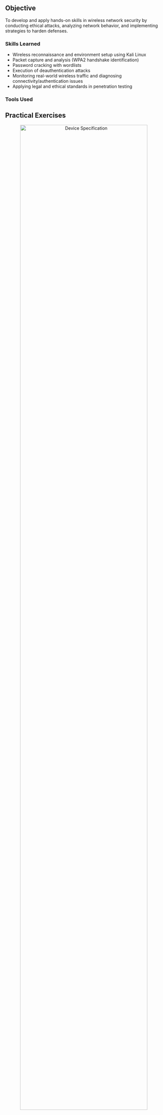 ## Objective
To develop and apply hands-on skills in wireless network security by conducting ethical attacks, analyzing network behavior, and implementing strategies to harden defenses.

### Skills Learned
- Wireless reconnaissance and environment setup using Kali Linux
- Packet capture and analysis (WPA2 handshake identification)
- Password cracking with wordlists  
- Execution of deauthentication attacks
- Monitoring real-world wireless traffic and diagnosing connectivity/authentication issues
- Applying legal and ethical standards in penetration testing

### Tools Used


## Practical Exercises

<p align="center">
<img src="https://github.com/edgonzalesjr/Wireless-Penetration-Testing/blob/main/images/" height="90%" width="90%" alt="Device Specification"/>
<br/>
<b></b>
<br/>

<p align="center">
<img src="https://github.com/edgonzalesjr/Wireless-Penetration-Testing/blob/main/images/" height="90%" width="90%" alt="Device Specification"/>
<br/>
<b></b>
<br/>

<p align="center">
<img src="https://github.com/edgonzalesjr/Wireless-Penetration-Testing/blob/main/images/" height="90%" width="90%" alt="Device Specification"/>
<br/>
<b></b>
<br/>

<p align="center">
<img src="https://github.com/edgonzalesjr/Wireless-Penetration-Testing/blob/main/images/" height="90%" width="90%" alt="Device Specification"/>
<br/>
<b></b>
<br/>

<p align="center">
<img src="https://github.com/edgonzalesjr/Wireless-Penetration-Testing/blob/main/images/" height="90%" width="90%" alt="Device Specification"/>
<br/>
<b></b>
<br/>

## Outcome

## Acknowledgements
This project combines ideas and methods from various sources, such as the Real World Windows Pentest by David Bombal and TCM Security and my IT experience. These resources provided the fundamental information and techniques, which were then modified in light of practical uses. 
 - []()
 - [Kali Linux](https://www.kali.org/) 

## Disclaimer
The sole goals of the projects and activities here are for education and ethical cybersecurity research. All work was conducted in controlled environments, such as paid cloud spaces, private labs, and online cybersecurity education platforms. Online learning and cloud tasks adhered closely to all usage guidelines. Never use these projects for improper or unlawful purposes. It is always prohibited to break into any computer system or network. Any misuse of the provided information or code is not the responsibility of the author or authors.
